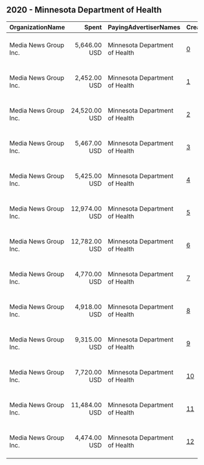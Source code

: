 ## 2020 - Minnesota Department of Health 
|OrganizationName|Spent|PayingAdvertiserNames|CreativeUrls|Impressions|Genders|AgeBrackets|CountryCodes|BillingAddresses|CandidateBallotInformation|
|:---|---:|:---|:---|---:|:---|:---|:---|:---|:---|
|Media News Group Inc.|5,646.00 USD|Minnesota Department of Health|[0](https://www.snap.com/political-ads/asset/9bd870ec1612dea90861b5629d06cb1c295f161c2dfbdede99c03d2315f82e59?mediaType=mp4)|3,490,996||29-|united states|"10 River Park Plaza, Suit 700,St. Paul,55107,US"|Minnesota Department of Health|
|Media News Group Inc.|2,452.00 USD|Minnesota Department of Health|[1](https://www.snap.com/political-ads/asset/5132ab5753ba5453de7e6bf7bc4b559adbc67c67a17789e168ab58a61e74a7e4?mediaType=mp4)|1,429,071||29-|united states|"10 River Park Plaza, Suit 700,St. Paul,55107,US"|Minnesota Department of Health|
|Media News Group Inc.|24,520.00 USD|Minnesota Department of Health|[2](https://www.snap.com/political-ads/asset/ad61ff4864b6a63a32755ea602125d7948b3dc1c68619d565d45659646a10d25?mediaType=mp4)|10,075,631|||united states|"10 River Park Plaza, Suit 700,St. Paul,55107,US"|Minnesota Department of Health|
|Media News Group Inc.|5,467.00 USD|Minnesota Department of Health|[3](https://www.snap.com/political-ads/asset/0afc61a20c1923809d964c51da3f5d7bc1c10f40f1ff13a6454cae2dc17c1e36?mediaType=mp4)|3,381,679||29-|united states|"10 River Park Plaza, Suit 700,St. Paul,55107,US"|Minnesota Department of Health|
|Media News Group Inc.|5,425.00 USD|Minnesota Department of Health|[4](https://www.snap.com/political-ads/asset/56924244acc951dc91b3b0487c96096506222a6f5e672a93564f28d08a1269ff?mediaType=mp4)|1,235,444||30+|united states|"10 River Park Plaza, Suit 700,St. Paul,55107,US"|Minnesota Department of Health|
|Media News Group Inc.|12,974.00 USD|Minnesota Department of Health|[5](https://www.snap.com/political-ads/asset/56924244acc951dc91b3b0487c96096506222a6f5e672a93564f28d08a1269ff?mediaType=mp4)|4,862,935|||united states|"10 River Park Plaza, Suit 700,St. Paul,55107,US"|Minnesota Department of Health|
|Media News Group Inc.|12,782.00 USD|Minnesota Department of Health|[6](https://www.snap.com/political-ads/asset/ad61ff4864b6a63a32755ea602125d7948b3dc1c68619d565d45659646a10d25?mediaType=mp4)|3,373,403||30+|united states|"10 River Park Plaza, Suit 700,St. Paul,55107,US"|Minnesota Department of Health|
|Media News Group Inc.|4,770.00 USD|Minnesota Department of Health|[7](https://www.snap.com/political-ads/asset/ad61ff4864b6a63a32755ea602125d7948b3dc1c68619d565d45659646a10d25?mediaType=mp4)|1,070,591||30+|united states|"10 River Park Plaza, Suit 700,St. Paul,55107,US"|Minnesota Department of Health|
|Media News Group Inc.|4,918.00 USD|Minnesota Department of Health|[8](https://www.snap.com/political-ads/asset/3a5d26ad313f3e6dc7e6246a217a7a80fba6fec03c545918bef3a97f2557918d?mediaType=mp4)|3,047,433||29-|united states|"10 River Park Plaza, Suit 700,St. Paul,55107,US"|Minnesota Department of Health|
|Media News Group Inc.|9,315.00 USD|Minnesota Department of Health|[9](https://www.snap.com/political-ads/asset/59ef7328b4ebc8b41a0ebaef485420bade11c7a0193b9dba9adddc3fd0be7d33?mediaType=mp4)|1,702,553||29-|united states|"10 River Park Plaza, Suit 700,St. Paul,55107,US"|Minnesota Department of Health|
|Media News Group Inc.|7,720.00 USD|Minnesota Department of Health|[10](https://www.snap.com/political-ads/asset/2be226ab958374c2f362bcb4011fd4e5c6af1c68223be7102155ebc843d0b5cf?mediaType=mp4)|3,222,371|||united states|"10 River Park Plaza, Suit 700,St. Paul,55107,US"|Minnesota Department of Health|
|Media News Group Inc.|11,484.00 USD|Minnesota Department of Health|[11](https://www.snap.com/political-ads/asset/56924244acc951dc91b3b0487c96096506222a6f5e672a93564f28d08a1269ff?mediaType=mp4)|3,028,733||30+|united states|"10 River Park Plaza, Suit 700,St. Paul,55107,US"|Minnesota Department of Health|
|Media News Group Inc.|4,474.00 USD|Minnesota Department of Health|[12](https://www.snap.com/political-ads/asset/5132ab5753ba5453de7e6bf7bc4b559adbc67c67a17789e168ab58a61e74a7e4?mediaType=mp4)|2,770,114||29-|united states|"10 River Park Plaza, Suit 700,St. Paul,55107,US"|Minnesota Department of Health|
